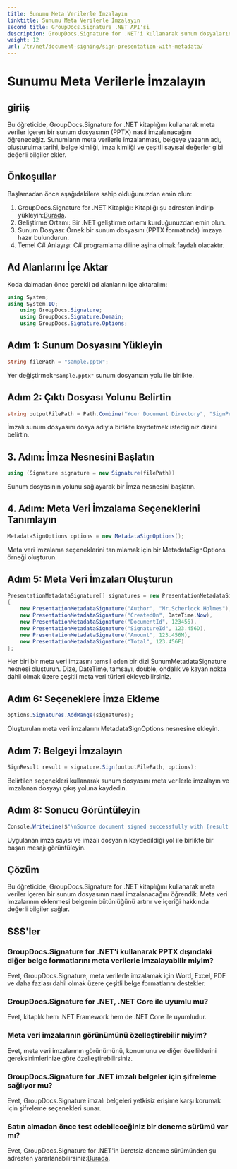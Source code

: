 ```yaml
---
title: Sunumu Meta Verilerle İmzalayın
linktitle: Sunumu Meta Verilerle İmzalayın
second_title: GroupDocs.Signature .NET API'si
description: GroupDocs.Signature for .NET'i kullanarak sunum dosyalarını meta verilerle nasıl imzalayacağınızı öğrenin. Belge bütünlüğünü geliştirin ve değerli bilgiler ekleyin.
weight: 12
url: /tr/net/document-signing/sign-presentation-with-metadata/
---
```


# Sunumu Meta Verilerle İmzalayın

## giriiş
Bu öğreticide, GroupDocs.Signature for .NET kitaplığını kullanarak meta veriler içeren bir sunum dosyasının (PPTX) nasıl imzalanacağını öğreneceğiz. Sunumların meta verilerle imzalanması, belgeye yazarın adı, oluşturulma tarihi, belge kimliği, imza kimliği ve çeşitli sayısal değerler gibi değerli bilgiler ekler.
## Önkoşullar
Başlamadan önce aşağıdakilere sahip olduğunuzdan emin olun:
1.  GroupDocs.Signature for .NET Kitaplığı: Kitaplığı şu adresten indirip yükleyin:[Burada](https://releases.groupdocs.com/signature/net/).
2. Geliştirme Ortamı: Bir .NET geliştirme ortamı kurduğunuzdan emin olun.
3. Sunum Dosyası: Örnek bir sunum dosyasını (PPTX formatında) imzaya hazır bulundurun.
4. Temel C# Anlayışı: C# programlama diline aşina olmak faydalı olacaktır.

## Ad Alanlarını İçe Aktar
Koda dalmadan önce gerekli ad alanlarını içe aktaralım:
```csharp
using System;
using System.IO;
    using GroupDocs.Signature;
    using GroupDocs.Signature.Domain;
    using GroupDocs.Signature.Options;
```
## Adım 1: Sunum Dosyasını Yükleyin
```csharp
string filePath = "sample.pptx";
```
 Yer değiştirmek`"sample.pptx"` sunum dosyanızın yolu ile birlikte.
## Adım 2: Çıktı Dosyası Yolunu Belirtin
```csharp
string outputFilePath = Path.Combine("Your Document Directory", "SignPresentationWithMetadata", "SignedWithMetadata.pptx");
```
İmzalı sunum dosyasını dosya adıyla birlikte kaydetmek istediğiniz dizini belirtin.
## 3. Adım: İmza Nesnesini Başlatın
```csharp
using (Signature signature = new Signature(filePath))
```
Sunum dosyasının yolunu sağlayarak bir İmza nesnesini başlatın.
## 4. Adım: Meta Veri İmzalama Seçeneklerini Tanımlayın
```csharp
MetadataSignOptions options = new MetadataSignOptions();
```
Meta veri imzalama seçeneklerini tanımlamak için bir MetadataSignOptions örneği oluşturun.
## Adım 5: Meta Veri İmzaları Oluşturun
```csharp
PresentationMetadataSignature[] signatures = new PresentationMetadataSignature[]
{
    new PresentationMetadataSignature("Author", "Mr.Scherlock Holmes"),
    new PresentationMetadataSignature("CreatedOn", DateTime.Now),
    new PresentationMetadataSignature("DocumentId", 123456),
    new PresentationMetadataSignature("SignatureId", 123.456D),
    new PresentationMetadataSignature("Amount", 123.456M),
    new PresentationMetadataSignature("Total", 123.456F)
};
```
Her biri bir meta veri imzasını temsil eden bir dizi SunumMetadataSignature nesnesi oluşturun. Dize, DateTime, tamsayı, double, ondalık ve kayan nokta dahil olmak üzere çeşitli meta veri türleri ekleyebilirsiniz.
## Adım 6: Seçeneklere İmza Ekleme
```csharp
options.Signatures.AddRange(signatures);
```
Oluşturulan meta veri imzalarını MetadataSignOptions nesnesine ekleyin.
## Adım 7: Belgeyi İmzalayın
```csharp
SignResult result = signature.Sign(outputFilePath, options);
```
Belirtilen seçenekleri kullanarak sunum dosyasını meta verilerle imzalayın ve imzalanan dosyayı çıkış yoluna kaydedin.
## Adım 8: Sonucu Görüntüleyin
```csharp
Console.WriteLine($"\nSource document signed successfully with {result.Succeeded.Count} signature(s).\nFile saved at {outputFilePath}.");
```
Uygulanan imza sayısı ve imzalı dosyanın kaydedildiği yol ile birlikte bir başarı mesajı görüntüleyin.

## Çözüm
Bu öğreticide, GroupDocs.Signature for .NET kitaplığını kullanarak meta veriler içeren bir sunum dosyasının nasıl imzalanacağını öğrendik. Meta veri imzalarının eklenmesi belgenin bütünlüğünü artırır ve içeriği hakkında değerli bilgiler sağlar.

## SSS'ler
### GroupDocs.Signature for .NET'i kullanarak PPTX dışındaki diğer belge formatlarını meta verilerle imzalayabilir miyim?
Evet, GroupDocs.Signature, meta verilerle imzalamak için Word, Excel, PDF ve daha fazlası dahil olmak üzere çeşitli belge formatlarını destekler.
### GroupDocs.Signature for .NET, .NET Core ile uyumlu mu?
Evet, kitaplık hem .NET Framework hem de .NET Core ile uyumludur.
### Meta veri imzalarının görünümünü özelleştirebilir miyim?
Evet, meta veri imzalarının görünümünü, konumunu ve diğer özelliklerini gereksinimlerinize göre özelleştirebilirsiniz.
### GroupDocs.Signature for .NET imzalı belgeler için şifreleme sağlıyor mu?
Evet, GroupDocs.Signature imzalı belgeleri yetkisiz erişime karşı korumak için şifreleme seçenekleri sunar.
### Satın almadan önce test edebileceğiniz bir deneme sürümü var mı?
 Evet, GroupDocs.Signature for .NET'in ücretsiz deneme sürümünden şu adresten yararlanabilirsiniz:[Burada](https://releases.groupdocs.com/).